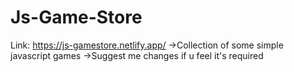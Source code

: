 # Js-Game-Store
Link: https://js-gamestore.netlify.app/
->Collection of some simple javascript games
->Suggest me changes if u feel it's required
